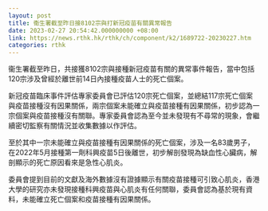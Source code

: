 ```yaml
---
layout: post
title: 衞生署截至昨日接8102宗與打新冠疫苗有關異常報告
date: 2023-02-27 20:54:42.000000000 +08:00
link: https://news.rthk.hk/rthk/ch/component/k2/1689722-20230227.htm
categories: rthk
---
```


衞生署截至昨日，共接獲8102宗與接種新冠疫苗有關的異常事件報告，當中包括120宗涉及曾經於離世前14日內接種疫苗人士的死亡個案。

新冠疫苗臨床事件評估專家委員會已評估120宗死亡個案，並總結117宗死亡個案與疫苗接種沒有因果關係，兩宗個案未能確立與疫苗接種有因果關係，初步認為一宗個案與疫苗接種沒有關聯。專家委員會認為至今並未發現有不尋常的現象，會繼續密切監察有關情況並收集數據以作評估。

至於其中一宗未能確立與疫苗接種有因果關係的死亡個案，涉及一名83歲男子，在2022年5月接種第一劑科興疫苗5日後離世，初步解剖發現為缺血性心臟病，解剖顯示的死亡原因看來是急性心肌炎。

委員會提到目前的文獻及海外數據沒有證據顯示有關疫苗接種可引致心肌炎，香港大學的研究亦未發現接種科興疫苗與心肌炎有任何關聯，委員會認為基於現有資料，未能確立死亡個案和疫苗接種有因果關係。
